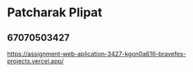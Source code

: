 # Patcharak Plipat
## 67070503427

https://assignment-web-aplication-3427-kgon0a616-bravefes-projects.vercel.app/
